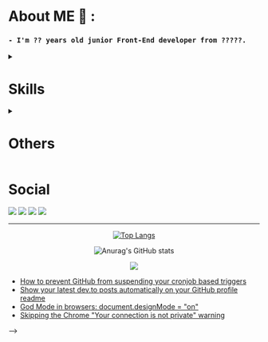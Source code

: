 <div align="center">
  
<!-- ![](kiss-yaoi.gif) -->
</div>

# About ME 💬 :

### `- I'm ?? years old junior Front-End developer from ?????.`


<details>
<summary>
  
# **Skills**
</summary>

[![](https://img.shields.io/badge/HTML5-black?style=for-the-badge&logo=html5)]()
[![](https://img.shields.io/badge/CSS3-black?style=for-the-badge&logo=css3)]()
[![](https://img.shields.io/badge/JavaScript-black?style=for-the-badge&logo=javascript)]()
[![](https://img.shields.io/badge/PHP-black?style=for-the-badge&logo=php)]()
[![](https://img.shields.io/badge/MySQL-black?style=for-the-badge&logo=mysql)]()
[![](https://img.shields.io/badge/Sass-black?style=for-the-badge&logo=sass)]()
[![](https://img.shields.io/badge/Pug-black?style=for-the-badge&logo=pug)]()
[![](https://img.shields.io/badge/TypeScript-black?style=for-the-badge&logo=typescript)]()
[![](https://img.shields.io/badge/React-black?style=for-the-badge&logo=react)]()
[![](https://img.shields.io/badge/Markdown-000000?style=for-the-badge&logo=markdown)]()
[![](https://img.shields.io/badge/Express.js-000000?style=for-the-badge&logo=express)]()
[![](https://img.shields.io/badge/Vue.js-black?style=for-the-badge&logo=vuedotjs)]()
[![](https://img.shields.io/badge/Wiki%20js-black?style=for-the-badge&logo=Wikidotjs)]()
[![](https://img.shields.io/badge/Gulp-black?style=for-the-badge&logo=gulp)]()
[![](https://img.shields.io/badge/GIT-black?style=for-the-badge&logo=git&logoColor=)]()
[![](https://img.shields.io/badge/Bootstrap-black?style=for-the-badge&logo=bootstrap)]()
[![](https://img.shields.io/badge/Bulma-black?style=for-the-badge&logo=Bulma)]()
[![](https://img.shields.io/badge/Foundation-black?style=for-the-badge&logo=Foundation)]()
[![](https://img.shields.io/badge/Webpack-black?style=for-the-badge&logo=Webpack)]()
[![](https://img.shields.io/badge/npm-black?style=for-the-badge&logo=npm)]()
[![](https://img.shields.io/badge/Mobx-black?style=for-the-badge&logo=Mobx)]()
  
</details>
<details>
<summary>
  
# **Others**
</summary>

[![](https://img.shields.io/badge/figma-black?style=for-the-badge&logo=figma)]()
[![](https://img.shields.io/badge/autoprefixer-black?style=for-the-badge&logo=autoprefixer)]()
[![](https://img.shields.io/badge/Prettier-black?style=for-the-badge&logo=Prettier)]()
[![](https://img.shields.io/badge/filezilla-black?style=for-the-badge&logo=filezilla)]()
[![](https://img.shields.io/badge/vscodium-black?style=for-the-badge&logo=vscodium)]()
[![](https://img.shields.io/badge/linux-black?style=for-the-badge&logo=linux)]()
[![](https://img.shields.io/badge/Obsidian-black?style=for-the-badge&logo=Obsidian)]()
[![](https://img.shields.io/badge/LibreOffice-black?style=for-the-badge&logo=libreoffice)]()
[![](https://img.shields.io/badge/Mobx-black?style=for-the-badge&logo=Mobx)]()
  
</details>

# Social

[![](https://img.shields.io/badge/Telegram-2CA5E0?style=for-the-badge&logo=telegram&logoColor=white)]()
[![](https://img.shields.io/badge/Discord-2CA5E0?style=for-the-badge&logo=discord&logoColor=white)]()
[![](https://img.shields.io/badge/CodePen-2CA5E0?style=for-the-badge&logo=codepen&logoColor=white)]()
[![](https://img.shields.io/badge/Stack_Overflow-2CA5E0?style=for-the-badge&logo=stack-overflow&logoColor=white)]()



---

<div align="center">

[![Top Langs](https://github-readme-streak-stats.herokuapp.com/?user=zachey01)](https://github.com/anuraghazra/github-readme-stats)
<br>

![Anurag's GitHub stats](https://github-readme-stats.vercel.app/api?username=zachey01&show_icons=true&)

![](https://komarev.com/ghpvc/?username=zachey01)
</div>


<!-- 
# Blog posts
<!-- BLOG-POST-LIST:START -->
- [How to prevent GitHub from suspending your cronjob based triggers](https://dev.to/gautamkrishnar/how-to-prevent-github-from-suspending-your-cronjob-based-triggers-knf)
- [Show your latest dev.to posts automatically on your GitHub profile readme](https://dev.to/gautamkrishnar/show-your-latest-dev-to-posts-automatically-in-your-github-profile-readme-3nk8)
- [God Mode in browsers: document.designMode = &quot;on&quot;](https://dev.to/gautamkrishnar/god-mode-in-browsers-document-designmode-on-2pmo)
- [Skipping the Chrome &quot;Your connection is not private&quot; warning](https://dev.to/gautamkrishnar/quickbits-1-skipping-the-chrome-your-connection-is-not-private-warning-4kp1)
<!-- BLOG-POST-LIST:END --> -->



